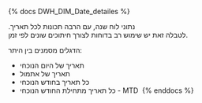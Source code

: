 {% docs DWH_DIM_Date_detailes %}

&#x2067;
נתוני לוח שנה, עם הרבה תכונות לכל תאריך.  
לטבלה זאת יש שימוש רב בדוחות לצורך חיתוכים שונים לפי זמן.  

הדגלים מסמנים בין היתר:

* תאריך של היום הנוכחי
* תאריך של אתמול
* כל תאריך בחודש הנוכחי
* כל תאריך מתחילת החודש הנוכחי - MTD
&#x2069;
 {% enddocs %}